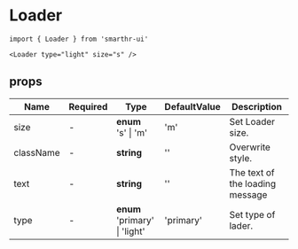 # Loader

```tsx
import { Loader } from 'smarthr-ui'

<Loader type="light" size="s" />
```

## props

| Name      | Required | Type                                    | DefaultValue | Description                                     |
| --------- | -------- | --------------------------------------- | ------------ | ----------------------------------------------- |
| size      | -        | **enum** <br> 's' &#124; 'm'            | 'm'          | Set Loader size.                                |
| className | -        | **string**                              | ''           | Overwrite style.                                |
| text      | -        | **string**                              | ''           | The text of the loading message                 |
| type      | -        | **enum** <br> 'primary' &#124; 'light'  | 'primary'    | Set type of lader.                              |
